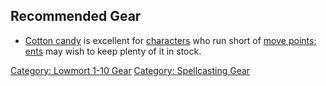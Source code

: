 ## Recommended Gear

-   [Cotton candy](Cotton_Candy "wikilink") is excellent for
    [characters](:Category:_Characters "wikilink") who run short of
    [move points](Move_Points "wikilink"); [ents](Ents "wikilink") may
    wish to keep plenty of it in stock.

[Category: Lowmort 1-10 Gear](Category:_Lowmort_1-10_Gear "wikilink")
[Category: Spellcasting Gear](Category:_Spellcasting_Gear "wikilink")
